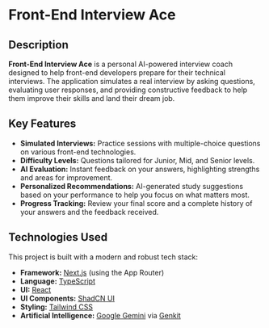 # Front-End Interview Ace

## Description

**Front-End Interview Ace** is a personal AI-powered interview coach designed to help front-end developers prepare for their technical interviews. The application simulates a real interview by asking questions, evaluating user responses, and providing constructive feedback to help them improve their skills and land their dream job.

## Key Features

- **Simulated Interviews:** Practice sessions with multiple-choice questions on various front-end technologies.
- **Difficulty Levels:** Questions tailored for Junior, Mid, and Senior levels.
- **AI Evaluation:** Instant feedback on your answers, highlighting strengths and areas for improvement.
- **Personalized Recommendations:** AI-generated study suggestions based on your performance to help you focus on what matters most.
- **Progress Tracking:** Review your final score and a complete history of your answers and the feedback received.

## Technologies Used

This project is built with a modern and robust tech stack:

- **Framework:** [Next.js](https://nextjs.org/) (using the App Router)
- **Language:** [TypeScript](https://www.typescriptlang.org/)
- **UI:** [React](https://react.dev/)
- **UI Components:** [ShadCN UI](https://ui.shadcn.com/)
- **Styling:** [Tailwind CSS](https://tailwindcss.com/)
- **Artificial Intelligence:** [Google Gemini](https://deepmind.google/technologies/gemini/) via [Genkit](https://firebase.google.com/docs/genkit)
